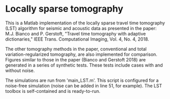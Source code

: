 # Locally sparse tomography
This is a Matlab implementation of the locally sparse travel time tomography (LST) algorithm for seismic and acoustic data as presented in the paper:
M.J. Bianco and P. Gerstoft, "Travel time tomography with adaptive dictionaries," IEEE Trans. Computational Imaging, Vol. 4, No. 4, 2018.

The other tomography methods in the paper, conventional and total variation-regularized tomography, are also implemented for comparison. Figures similar to those in the paper (Bianco and Gerstoft 2018) are generated in a series of synthetic tests. These tests include cases with and without noise.

The simulations are run from 'main_LST.m'. This script is configured for a noise-free simulation (noise can be added in line 51, for example). The LST toolbox is self-contained and is ready-to-run.
